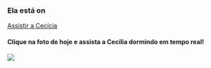 ### Ela está on

[Assistir a Cecícia]({{site.conection_to.baby_cam}})

#### Clique na foto de hoje e assista a Cecília dormindo em tempo real!

[<img src="{{site.baseurl}}/pics/deep_sleep.jpg">]({{site.conection_to.baby_cam}})


